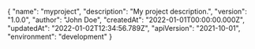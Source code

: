 {
"name": "myproject",
"description": "My project description.",
"version": "1.0.0",
"author": "John Doe",
"createdAt": "2022-01-01T00:00:00.000Z",
"updatedAt": "2022-01-02T12:34:56.789Z",
"apiVersion": "2021-10-01",
"environment": "development"
}